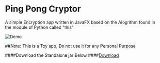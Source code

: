 # Ping Pong Cryptor
A simple Encryption app written in JavaFX based on the Alogrithm found in the module of Python called "this"

![Demo](https://github.com/iamaamir/PPC/blob/master/screen-shots/demo.gif?raw=true "ScreenShot")

##Note:
This is a Toy app, Do not use it for any Personal Purpose

####Download the Standalone jar Below
####[Download](https://github.com/iamaamir/PPC/blob/master/dist/PingPngCryptor.jar?raw=true)
